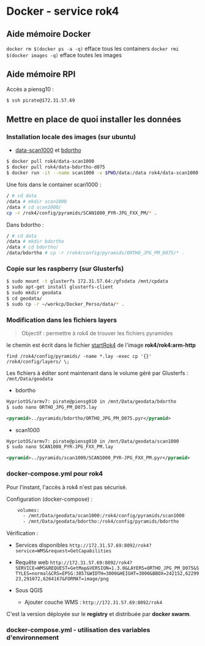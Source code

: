 # Docker - service rok4

## Aide mémoire Docker

`docker rm $(docker ps -a -q)` efface tous les containers
`docker rmi $(docker images -q)` efface toutes les images

## Aide mémoire RPI
Accès a piensg10 :

``` sh
$ ssh pirate@172.31.57.69
```

## Mettre en place de quoi installer les données

### Installation locale des images (sur ubuntu) 

* [data-scan1000](https://hub.docker.com/r/rok4/data-scan1000/) et [bdortho](https://hub.docker.com/r/rok4/data-bdortho-d075/)

``` sh
$ docker pull rok4/data-scan1000
$ docker pull rok4/data-bdortho-d075
$ docker run -it --name scan1000 -v $PWD/data:/data rok4/data-scan1000 /bin/sh
``` 

Une fois dans le container scan1000 :
``` sh
/ # cd data
/data # mkdir scan1000
/data # cd scan1000/
cp -r /rok4/config/pyramids/SCAN1000_PYR-JPG_FXX_PM/* .
```

Dans bdortho :
``` sh
/ # cd data
/data # mkdir bdortho
/data # cd bdortho/
/data/bdortho # cp -r /rok4/config/pyramids/ORTHO_JPG_PM_D075/* .
```

### Copie sur les raspberry (sur Glusterfs)

``` sh
$ sudo mount -t glusterfs 172.31.57.64:/gfsdata /mnt/cpdata
$ sudo apt-get install glusterfs-client
$ sudo mkdir geodata
$ cd geodata/
$ sudo cp -r ~/workcp/Docker_Perso/data/* .
``` 
### Modification dans les fichiers layers

> Objectif : permettre à rok4 de trouver les fichiers pyramides

le chemin est écrit dans le fichier [startRok4](https://github.com/tcoupin/docker-rok4/blob/master/startRok4.sh) de l'image **rok4/rok4:arm-http**

`find /rok4/config/pyramids/ -name *.lay -exec cp '{}' /rok4/config/layers/ \;`

Les fichiers à éditer sont maintenant dans le volume géré par Glusterfs : `/mnt/Data/geodata`


* bdortho

``` sh
HypriotOS/armv7: pirate@piensg010 in /mnt/Data/geodata/bdortho
$ sudo nano ORTHO_JPG_PM_D075.lay 
```


``` xml
<pyramid>../pyramids/bdortho/ORTHO_JPG_PM_D075.pyr</pyramid>
``` 

* scan1000

``` sh
HypriotOS/armv7: pirate@piensg010 in /mnt/Data/geodata/scan1000
$ sudo nano SCAN1000_PYR-JPG_FXX_PM.lay
```


``` xml
<pyramid>../pyramids/scan1000/SCAN1000_PYR-JPG_FXX_PM.pyr</pyramid>
```

### docker-compose.yml pour rok4

Pour l'instant, l'accès à rok4 n'est pas sécurisé.

Configuration (docker-compose) :
``` sh
    volumes:
      - /mnt/Data/geodata/scan1000:/rok4/config/pyramids/scan1000
      - /mnt/Data/geodata/bdortho:/rok4/config/pyramids/bdortho
```

Vérification :

* Services disponibles 
`http://172.31.57.69:8092/rok4?service=WMS&request=GetCapabilities`

* Requête web
`http://172.31.57.69:8092/rok4?SERVICE=WMS&REQUEST=GetMap&VERSION=1.3.0&LAYERS=ORTHO_JPG_PM_D075&STYLES=normal&CRS=EPSG:3857&WIDTH=3000&HEIGHT=3000&BBOX=242152,6229923,291072,6264167&FORMAT=image/png`

* Sous QGIS 
  * Ajouter couche WMS : `http://172.31.57.69:8092/rok4`

C'est la version déployée sur le **registry** et distribuée par **docker swarm**.

### docker-compose.yml - utilisation des variables d'environnement


